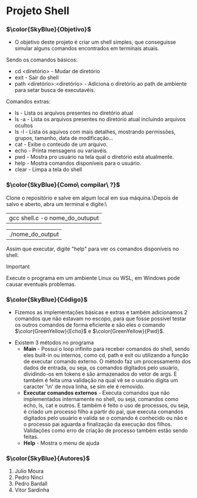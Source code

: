 # Projeto Shell

### $\color{SkyBlue}{Objetivo\}$
* O objetivo deste projeto é criar um shell simples, que conseguisse simular alguns comandos
encontrados em terminais atuais.

Sendo os comandos básicos:
- cd <diretório> - Mudar de diretório
- exit - Sair do shell
- path <diretório>:<diretório>  - Adiciona o diretório ao path de ambiente para setar busca de executavéis.

Comandos extras:
- ls - Lista os arquivos presentes no diretório atual
- ls -a - Lista os arquivos presentes no diretório atual incluindo arquivos ocultos
- ls -l - Lista os aquivos com mais detalhes, mostrando permissões, grupos, tamanho, data de modificação...
- cat <arquivo> - Exibe o conteúdo de um arquivo.
- echo - Printa mensagens ou variavéis.
- pwd - Mostra pro usuário na tela qual o diretório está atualmente.
- help - Mostra comandos disponíveis para o usuário.
- clear - Limpa a tela do shell

### $\color{SkyBlue}{Como\ compilar\ ?\}$

Clone o repositório e salve em algum local em sua máquina.\Depois de salvo e aberto, abra um terminal e digite:\
<table><tr><td>gcc shell.c -o nome_do_outuput</td></tr></table>
<table><tr><td>./nome_do_output</td></tr></table>

Assim que executar, digite "help" para ver os comandos disponíveis no shell.

> [!IMPORTANT]
> Execute o programa em um ambiente Linux ou WSL, em Windows pode causar eventuais problemas.

### $\color{SkyBlue}{Código\}$

* Fizemos as implementações básicas e extras e também adicionamos 2 comandos que não estavam no escopo, para que fosse possível testar os outros comandos de forma eficiente
  e são eles o comando $\color{GreenYellow}{Echo\}$ e $\color{GreenYellow}{Pwd\}$.
- Existem 3 métodos no programa
    - **Main** - Possui o loop infinito para receber comandos do shell, sendo eles built-in ou internos, como cd, path e exit ou utilizando a função de executar comando externo.
      O método faz um processamento dos dados de entrada, ou seja, os comandos digitados pelo usuário, dividindo-os em tokens e são armazenados do vetor de args. E também é feita uma validação na qual vê se o usuário digita um caracter '\n' de nova linha, se sim
      ele é removido.
    - **Executar comandos externos** - Executa comandos que não implementados internamente no shell, ou seja, comandos como echo, ls, cat e outros. E também é feito o uso de processos, ou seja, é criado um processo filho a partir do pai, que executa
       comandos digitados pelo usuário e valida se o comando é conhecido ou não e o processo pai aguarda a finalização da execução dos filhos. Validações como erro de criação de processo também estão sendo feitas.
    - **Help** - Mostra o menu de ajuda

### $\color{SkyBlue}{Autores\}$
1. Julio Moura
2. Pedro Ninci
3. Pedro Bardall
4. Vitor Sardinha
